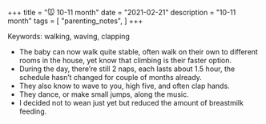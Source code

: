 +++
title = "🐭 10-11 month"
date = "2021-02-21"
description = "10-11 month"
tags = [
    "parenting_notes",
]
+++

Keywords: walking, waving, clapping

* The baby can now walk quite stable, often walk on their own to different rooms in the house, yet know that climbing is their faster option.
* During the day, there’re still 2 naps, each lasts about 1.5 hour, the schedule hasn’t changed for couple of months already.
* They also know to wave to you, high five, and often clap hands.
* They dance, or make small jumps, along the music.
* I decided not to wean just yet but reduced the amount of breastmilk feeding.